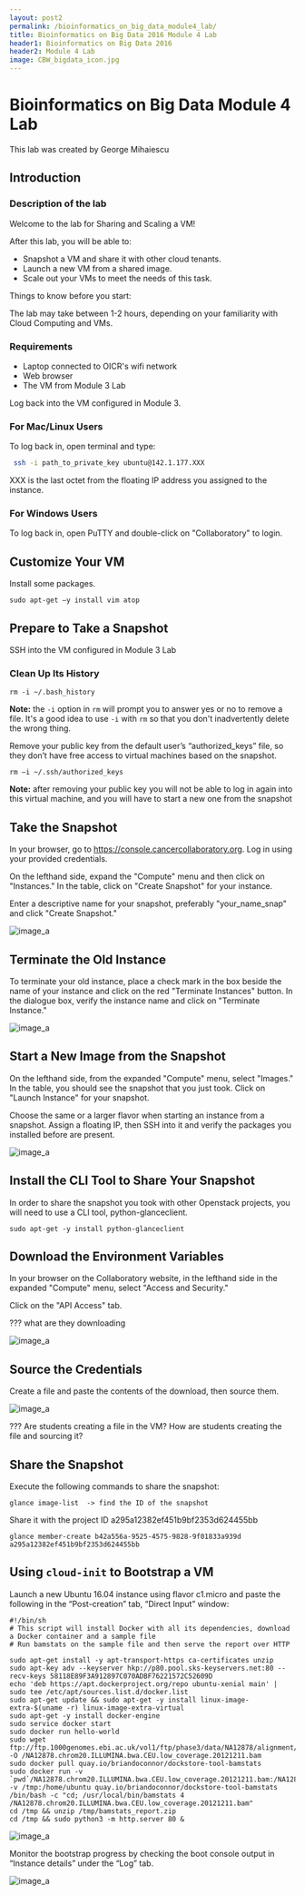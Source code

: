 ```yaml
---
layout: post2
permalink: /bioinformatics_on_big_data_module4_lab/
title: Bioinformatics on Big Data 2016 Module 4 Lab
header1: Bioinformatics on Big Data 2016
header2: Module 4 Lab
image: CBW_bigdata_icon.jpg
---
```


# Bioinformatics on Big Data Module 4 Lab

This lab was created by George Mihaiescu

## Introduction 

### Description of the lab

Welcome to the lab for Sharing and Scaling a VM! 

After this lab, you will be able to:

* Snapshot a VM and share it with other cloud tenants.  
* Launch a new VM from a shared image.  
* Scale out your VMs to meet the needs of this task.  

Things to know before you start:

The lab may take between 1-2 hours, depending on your familiarity with Cloud Computing and VMs.   

### Requirements

* Laptop connected to OICR's wifi network  
* Web browser  
* The VM from Module 3 Lab

Log back into the VM configured in Module 3.

### For Mac/Linux Users

To log back in, open terminal and type:   

```bash
 ssh -i path_to_private_key ubuntu@142.1.177.XXX
```

XXX is the last octet from the floating IP address you assigned to the instance.

### For Windows Users

To log back in, open PuTTY and double-click on "Collaboratory" to login.

## Customize Your VM

Install some packages.

```
sudo apt-get –y install vim atop
```

## Prepare to Take a Snapshot

SSH into the VM configured in Module 3 Lab

### Clean Up Its History

```
rm -i ~/.bash_history
```

**Note:** the `-i` option in `rm` will prompt you to answer yes or no to remove a file.  It's a good idea to use `-i` with `rm` so that you don't inadvertently delete the wrong thing.

Remove your public key from the default user’s “authorized_keys” file, so they don’t have free access to virtual machines based on the snapshot.

```
rm –i ~/.ssh/authorized_keys
```

**Note:** after removing your public key you will not be able to log in again into this virtual machine, and you will have to start a new one from the snapshot 

## Take the Snapshot

In your browser, go to <https://console.cancercollaboratory.org>.  Log in using your provided credentials.

On the lefthand side, expand the "Compute" menu and then click on "Instances."  In the table, click on "Create Snapshot" for your instance.

Enter a descriptive name for your snapshot, preferably "your_name_snap" and click "Create Snapshot."

![image_a](https://github.com/bioinformatics-ca/bioinformatics-ca.github.io/blob/master/2016_workshops/collaboratory/mod4/mod4_a.png?raw=true)

## Terminate the Old Instance

To terminate your old instance, place a check mark in the box beside the name of your instance and click on the red "Terminate Instances" button.  In the dialogue box, verify the instance name and click on "Terminate Instance."

![image_a](https://github.com/bioinformatics-ca/bioinformatics-ca.github.io/blob/master/2016_workshops/collaboratory/mod4/mod4_b.png?raw=true)

## Start a New Image from the Snapshot

On the lefthand side, from the expanded "Compute" menu, select "Images."  In the table, you should see the snapshot that you just took.  Click on "Launch Instance" for your snapshot.

Choose the same or a larger flavor when starting an instance from a snapshot. Assign a floating IP, then SSH into it and verify the packages you installed before are present.

![image_a](https://github.com/bioinformatics-ca/bioinformatics-ca.github.io/blob/master/2016_workshops/collaboratory/mod4/mod4_c.png?raw=true)

## Install the CLI Tool to Share Your Snapshot

In order to share the snapshot you took with other Openstack projects, you will need to use a CLI tool, python-glanceclient.

```
sudo apt-get -y install python-glanceclient
```

## Download the Environment Variables

In your browser on the Collaboratory website, in the lefthand side in the expanded "Compute" menu, select "Access and Security."

Click on the "API Access" tab.

??? what are they downloading

![image_a](https://github.com/bioinformatics-ca/bioinformatics-ca.github.io/blob/master/2016_workshops/collaboratory/mod4/mod4_d.png?raw=true)

## Source the Credentials

Create a file and paste the contents of the download, then source them.

![image_a](https://github.com/bioinformatics-ca/bioinformatics-ca.github.io/blob/master/2016_workshops/collaboratory/mod4/mod4_e.png?raw=true)

??? Are students creating a file in the VM?  How are students creating the file and sourcing it?

## Share the Snapshot

Execute the following commands to share the snapshot:

```
glance image-list  -> find the ID of the snapshot
```

Share it with the project ID a295a12382ef451b9bf2353d624455bb

```
glance member-create b42a556a-9525-4575-9828-9f01833a939d a295a12382ef451b9bf2353d624455bb
```

## Using `cloud-init` to Bootstrap a VM

Launch a new Ubuntu 16.04 instance using flavor c1.micro and paste the following in the “Post-creation” tab, “Direct Input” window:

```
#!/bin/sh
# This script will install Docker with all its dependencies, download a Docker container and a sample file
# Run bamstats on the sample file and then serve the report over HTTP

sudo apt-get install -y apt-transport-https ca-certificates unzip
sudo apt-key adv --keyserver hkp://p80.pool.sks-keyservers.net:80 --recv-keys 58118E89F3A912897C070ADBF76221572C52609D
echo 'deb https://apt.dockerproject.org/repo ubuntu-xenial main' | sudo tee /etc/apt/sources.list.d/docker.list
sudo apt-get update && sudo apt-get -y install linux-image-extra-$(uname -r) linux-image-extra-virtual
sudo apt-get -y install docker-engine
sudo service docker start
sudo docker run hello-world
sudo wget ftp://ftp.1000genomes.ebi.ac.uk/vol1/ftp/phase3/data/NA12878/alignment/NA12878.chrom20.ILLUMINA.bwa.CEU.low_coverage.20121211.bam -O /NA12878.chrom20.ILLUMINA.bwa.CEU.low_coverage.20121211.bam
sudo docker pull quay.io/briandoconnor/dockstore-tool-bamstats
sudo docker run -v `pwd`/NA12878.chrom20.ILLUMINA.bwa.CEU.low_coverage.20121211.bam:/NA12878.chrom20.ILLUMINA.bwa.CEU.low_coverage.20121211.bam -v /tmp:/home/ubuntu quay.io/briandoconnor/dockstore-tool-bamstats  /bin/bash -c "cd; /usr/local/bin/bamstats 4 /NA12878.chrom20.ILLUMINA.bwa.CEU.low_coverage.20121211.bam"
cd /tmp && unzip /tmp/bamstats_report.zip
cd /tmp && sudo python3 -m http.server 80 &
```

![image_a](https://github.com/bioinformatics-ca/bioinformatics-ca.github.io/blob/master/2016_workshops/collaboratory/mod4/mod4_f.png?raw=true)

Monitor the bootstrap progress by checking the boot console output in “Instance details” under the “Log” tab.

![image_a](https://github.com/bioinformatics-ca/bioinformatics-ca.github.io/blob/master/2016_workshops/collaboratory/mod4/mod4_g.png?raw=true)

